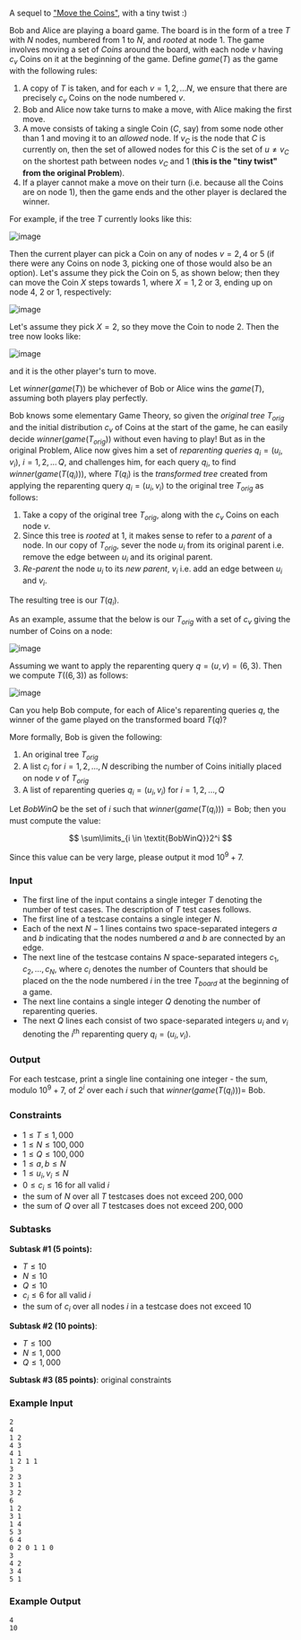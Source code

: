 A sequel to ["Move the Coins"](https://www.hackerrank.com/challenges/move-the-coins/problem), with a tiny twist :)

Bob and Alice are playing a board game.  The board is in the form of a tree $T$ with $N$ nodes, numbered from $1$ to $N$, and _rooted_ at node $1$. The game involves moving a set of *Coins* around the board, with each node $v$ having $c_v$ Coins on it at the beginning of the game. Define $\textit{game}(T)$ as the game with the following rules:

1. A copy of $T$ is taken, and for each $v=1,2,\dots N$, we ensure that there are precisely $c_v$ Coins on the node numbered $v$.
2. Bob and Alice now take turns to make a move, with Alice making the first move.
3. A move consists of taking a single Coin ($C$, say) from some node other than $1$ and moving it to an *allowed* node. If $v_C$ is the node that $C$ is currently on, then the set of allowed nodes for this $C$ is the set of $u \ne v_C$ on the shortest path between nodes $v_C$ and $1$ (**this is the "tiny twist" from the original Problem**).
4. If a player cannot make a move on their turn (i.e. because all the Coins are on node $1$), then the game ends and the other player is declared the winner.

For example, if the tree $T$ currently looks like this:

![image](http://campus.codechef.com/SITJMADM/content/MOVCOIN2-move-example1of3.png)

Then the current player can pick a Coin on any of nodes $v = 2, 4$ or $5$ (if there were any Coins on node $3$, picking one of those would also be an option). Let's assume they pick the Coin on $5$, as shown below; then they can move the Coin $X$ steps towards $1$, where $X=1,2$ or $3$, ending up on node $4$, $2$ or $1$, respectively:

![image](http://campus.codechef.com/SITJMADM/content/MOVCOIN2-move-example2of3.png)

Let's assume they pick $X=2$, so they move the Coin to node $2$. Then the tree now looks like:

![image](http://campus.codechef.com/SITJMADM/content/MOVCOIN2-move-example3of3.png)

and it is the other player's turn to move.

Let $\textit{winner}(\textit{game}(T))$ be whichever of Bob or Alice wins the $\textit{game}(T)$, assuming both players play perfectly.

Bob knows some elementary Game Theory, so given the _original tree_ $T_\textit{orig}$ and the initial distribution $c_v$ of Coins at the start of the game, he can easily decide $\textit{winner}(\textit{game}(T_\textit{orig}))$ without even having to play!  But as in the original Problem, Alice now gives him a set of _reparenting queries_ $q_i=(u_i, v_i)$, $i=1,2,\ldots\,Q$, and challenges him, for each query $q_i$, to find $\textit{winner}(\textit{game}(T(q_i)))$, where $T(q_i)$ is the _transformed tree_ created from applying the reparenting query $q_i=(u_i, v_i)$ to the original tree $T_{\textit{orig}}$ as follows:

1. Take a copy of the original tree $T_{\textit{orig}}$, along with the $c_v$ Coins on each node $v$.
2. Since this tree is _rooted_ at 1, it makes sense to refer to a _parent_ of a node.  In our copy of $T_{\textit{orig}}$, sever the node $u_i$ from its original parent i.e. remove the edge between $u_i$ and its original parent.
3. _Re-parent_ the node $u_i$ to its _new parent_, $v_i$ i.e. add an edge between $u_i$ and $v_i$.

The resulting tree is our $T(q_i)$.

As an example, assume that the below is our $T_\textit{orig}$ with a set of $c_v$ giving the number of Coins on a node:

![image](http://campus.codechef.com/SITJMADM/content/MOVCOIN2-EX-reparent1of2.png)

Assuming we want to apply the reparenting query $q=(u,v)=(6,3)$.  Then we compute $T((6,3))$ as follows:

![image](http://campus.codechef.com/SITJMADM/content/MOVCOIN2-EX-reparent2of2.png)

Can you help Bob compute, for each of Alice's reparenting queries $q$, the winner of the game played on the transformed board $T(q)$?

More formally, Bob is given the following:

1. An original tree $T_\textit{orig}$
2. A list $c_i$ for $i=1,2,\ldots,N$ describing the number of Coins initially placed on node $v$ of $T_\textit{orig}$
3. A list of reparenting queries $q_i=(u_i, v_i)$ for $i=1,2,\ldots,Q$

Let $\textit{BobWinQ}$ be the set of $i$ such that $\textit{winner}(\textit{game}(T(q_i)))=\text{Bob}$; then you must compute the value:

$$
\sum\limits_{i \in \textit{BobWinQ}}2^i
$$

Since this value can be very large, please output it mod $10^9+7$.

### Input

- The first line of the input contains a single integer $T$ denoting the number of test cases. The description of $T$ test cases follows.
- The first line of a testcase contains a single integer $N$.
- Each of the next $N-1$ lines contains two space-separated integers $a$ and $b$ indicating that the nodes numbered $a$ and $b$ are connected by an edge.
- The next line of the testcase contains $N$ space-separated integers $c_1, c_2, \ldots , c_N$, where $c_i$ denotes the number of Counters that should be placed on the the node numbered $i$ in the tree $T_{\textit{board}}$ at the beginning of a game.
- The next line contains a single integer $Q$ denoting the number of reparenting queries.
- The next $Q$ lines each consist of two space-separated integers $u_i$ and $v_i$ denoting the $i^\text{th}$ reparenting query $q_i=(u_i, v_i)$.

### Output

For each testcase, print a single line containing one integer - the sum, modulo $10^9+7$, of $2^i$ over each $i$ such that $\textit{winner}(\textit{game}(T(q_i))) =$ Bob.

### Constraints 
- $1 \le T \le 1,000$
- $1 \le N \le 100,000$
- $1 \le Q \le 100,000$
- $1 \le a,b \le N$
- $1 \le u_i,v_i \le N$
- $0 \le c_i \le 16$ for all valid $i$
- the sum of $N$ over all $T$ testcases does not exceed $200,000$
- the sum of $Q$ over all $T$ testcases does not exceed $200,000$

### Subtasks
**Subtask #1 (5 points):** 

- $T \le 10$
- $N \le 10$
- $Q \le 10$
- $c_i \le 6$ for all valid $i$
- the sum of $c_i$ over all nodes $i$ in a testcase does not exceed $10$

**Subtask #2 (10 points)**: 

* $T \le 100$ 
* $N \le 1,000$
* $Q \le 1,000$

**Subtask #3 (85 points)**: original constraints

### Example Input

```
2
4
1 2
4 3
4 1
1 2 1 1
3
2 3
3 1
3 2
6
1 2
3 1
1 4
5 3
6 4
0 2 0 1 1 0
3
4 2
3 4
5 1
```

### Example Output

```
4
10
```

